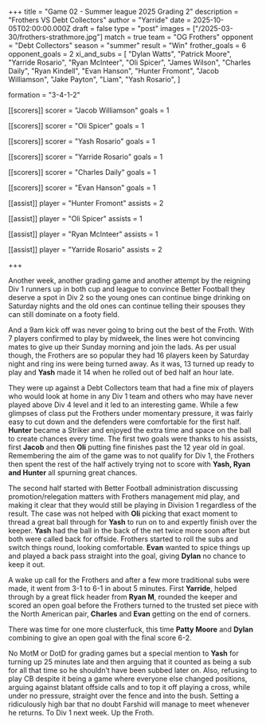 +++
title = "Game 02 - Summer league 2025 Grading 2"
description = "Frothers VS Debt Collectors"
author = "Yarride"
date = 2025-10-05T02:00:00.000Z
draft = false
type = "post"
images = ["/2025-03-30/frothers-strathmore.jpg"]
match = true
team = "OG Frothers"
opponent = "Debt Collectors"
season = "summer"
result = "Win"
frother_goals = 6
opponent_goals = 2
xi_and_subs = [
  "Dylan Watts",
  "Patrick Moore",
  "Yarride Rosario",
  "Ryan McInteer",
  "Oli Spicer",
  "James Wilson",
  "Charles Daily",
  "Ryan Kindell",
  "Evan Hanson",
  "Hunter Fromont",
  "Jacob Williamson",
  "Jake Payton",
  "Liam",
  "Yash Rosario",
]

formation = "3-4-1-2"

[[scorers]]
scorer = "Jacob Williamson"
goals = 1

[[scorers]]
scorer = "Oli Spicer"
goals = 1

[[scorers]]
scorer = "Yash Rosario"
goals = 1

[[scorers]]
scorer = "Yarride Rosario"
goals = 1


[[scorers]]
scorer = "Charles Daily"
goals = 1

[[scorers]]
scorer = "Evan Hanson"
goals = 1

[[assist]]
player = "Hunter Fromont"
assists = 2

[[assist]]
player = "Oli Spicer"
assists = 1

[[assist]]
player = "Ryan McInteer"
assists = 1

[[assist]]
player = "Yarride Rosario"
assists = 2

+++

Another week, another grading game and another attempt by the reigning Div 1 runners up in both cup and league to convince Better Football they deserve a spot in Div 2 so the young ones can continue binge drinking on Saturday nights and the old ones can continue telling their spouses they can still dominate on a footy field. 

And a 9am kick off was never going to bring out the best of the Froth. With 7 players confirmed to play by midweek, the lines were hot convincing mates to give up their Sunday morning and join the lads. As per usual though, the Frothers are so popular they had 16 players keen by Saturday night and ring ins were being turned away. As it was, 13 turned up ready to play and **Yash** made it 14 when he rolled out of bed half an hour late. 

They were up against a Debt Collectors team that had a fine mix of players who would look at home in any Div 1 team and others who may have never played above Div 4 level and it led to an interesting game. While a few glimpses of class put the Frothers under momentary pressure, it was fairly easy to cut down and the defenders were comfortable for the first half. **Hunter** became a Striker and enjoyed the extra time and space on the ball to create chances every time. The first two goals were thanks to his assists, first **Jacob** and then **Oli** putting fine finishes past the 12 year old in goal. Remembering the aim of the game was to not qualify for Div 1, the Frothers then spent the rest of the half actively trying not to score with **Yash, Ryan and Hunter** all spurning great chances. 

The second half started with Better Football administration discussing promotion/relegation matters with Frothers management mid play, and making it clear that they would still be playing in Division 1 regardless of the result. The case was not helped with **Oli** picking that exact moment to thread a great ball through for **Yash** to run on to and expertly finish over the keeper. **Yash** had the ball in the back of the net twice more soon after but both were called back for offside. Frothers started to roll the subs and switch things round, looking comfortable. **Evan** wanted to spice things up and played a back pass straight into the goal, giving **Dylan** no chance to keep it out. 

A wake up call for the Frothers and after a few more traditional subs were made, it went from 3-1 to 6-1 in about 5 minutes. First **Yarride**, helped through by a great flick header from **Ryan M**, rounded the keeper and scored an open goal before the Frothers turned to the trusted set piece with the North American pair, **Charles** and **Evan** getting on the end of corners. 

There was time for one more clusterfuck, this time **Patty Moore** and **Dylan** combining to give an open goal with the final score 6-2.

No MotM or DotD for grading games but a special mention to **Yash** for turning up 25 minutes late and then arguing that it counted as being a sub for all that time so he shouldn’t have been subbed later on. Also, refusing to play CB despite it being a game where everyone else changed positions, arguing against blatant offside calls and to top it off playing a cross, while under no pressure, straight over the fence and into the bush. Setting a ridiculously high bar that no doubt Farshid will manage to meet whenever he returns. To Div 1 next week. Up the Froth.